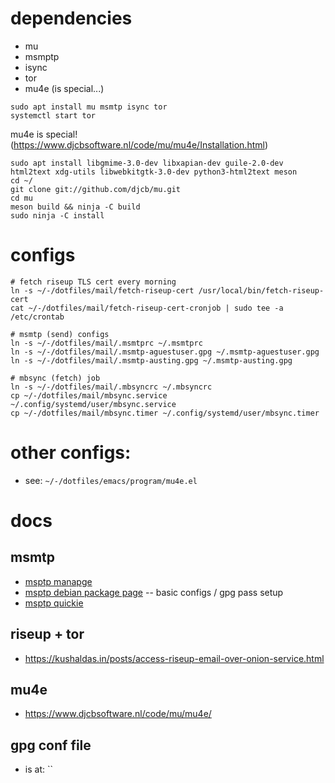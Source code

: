 # dependencies
- mu
- msmptp
- isync
- tor
- mu4e (is special...)

```shell
sudo apt install mu msmtp isync tor
systemctl start tor
```

mu4e is special! (https://www.djcbsoftware.nl/code/mu/mu4e/Installation.html)

```shell
sudo apt install libgmime-3.0-dev libxapian-dev guile-2.0-dev html2text xdg-utils libwebkitgtk-3.0-dev python3-html2text meson
cd ~/
git clone git://github.com/djcb/mu.git
cd mu
meson build && ninja -C build
sudo ninja -C install
```

# configs

```shell
# fetch riseup TLS cert every morning
ln -s ~/-/dotfiles/mail/fetch-riseup-cert /usr/local/bin/fetch-riseup-cert
cat ~/-/dotfiles/mail/fetch-riseup-cert-cronjob | sudo tee -a /etc/crontab

# msmtp (send) configs
ln -s ~/-/dotfiles/mail/.msmtprc ~/.msmtprc
ln -s ~/-/dotfiles/mail/.msmtp-aguestuser.gpg ~/.msmtp-aguestuser.gpg
ln -s ~/-/dotfiles/mail/.msmtp-austing.gpg ~/.msmtp-austing.gpg

# mbsync (fetch) job
ln -s ~/-/dotfiles/mail/.mbsyncrc ~/.mbsyncrc
cp ~/-/dotfiles/mail/mbsync.service ~/.config/systemd/user/mbsync.service
cp ~/-/dotfiles/mail/mbsync.timer ~/.config/systemd/user/mbsync.timer
```

# other configs:
- see: `~/-/dotfiles/emacs/program/mu4e.el`

# docs

## msmtp
- [msptp manapge](https://manpages.debian.org/bullseye/msmtp/msmtp.1.en.html)
- [msptp debian package page](https://wiki.debian.org/msmtp) -- basic configs / gpg pass setup
- [msptp quickie](https://hostpresto.com/community/tutorials/how-to-send-email-from-the-command-line-with-msmtp-and-mutt/)

## riseup + tor
- https://kushaldas.in/posts/access-riseup-email-over-onion-service.html

## mu4e
- https://www.djcbsoftware.nl/code/mu/mu4e/

## gpg conf file
- is at: ``
